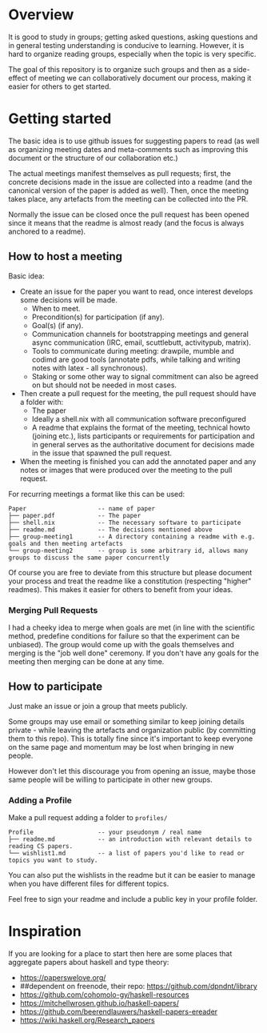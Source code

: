 # Overview

It is good to study in groups; getting asked questions, asking questions and in general testing understanding is conducive to learning. However, it is hard to organize reading groups, especially when the topic is very specific.

The goal of this repository is to organize such groups and then as a side-effect of meeting we can collaboratively document our process, making it easier for others to get started.


# Getting started

The basic idea is to use github issues for suggesting papers to read (as well as organizing meeting dates and meta-comments such as improving this document or the structure of our collaboration etc.) 

The actual meetings manifest themselves as pull requests; first, the concrete decisions made in the issue are collected into a readme (and the canonical version of the paper is added as well). Then, once the meeting takes place, any artefacts from the meeting can be collected into the PR.

Normally the issue can be closed once the pull request has been opened since it means that the readme is almost ready (and the focus is always anchored to a readme).



## How to host a meeting

Basic idea:

- Create an issue for the paper you want to read, once interest develops some decisions will be made.
  - When to meet.
  - Precondition(s) for participation (if any).
  - Goal(s) (if any).
  - Communication channels for bootstrapping meetings and general async communication (IRC, email, scuttlebutt, activitypub, matrix).
  - Tools to communicate during meeting:  drawpile, mumble and codimd are good tools (annotate pdfs, while talking and writing notes with latex - all synchronous).
  - Staking or some other way to signal commitment can also be agreed on but should not be needed in most cases.
- Then create a pull request for the meeting, the pull request should have a folder with:
  - The paper
  - Ideally a shell.nix with all communication software preconfigured
  - A readme that explains the format of the meeting, technical howto (joining etc.), lists participants or requirements for participation and in general serves as the authoritative document for decisions made in the issue that spawned the pull request.
- When the meeting is finished you can add the annotated paper and any notes or images that were produced over the meeting to the pull request.

For recurring meetings a format like this can be used:
```
Paper                    -- name of paper
├── paper.pdf            -- The paper
├── shell.nix            -- The necessary software to participate
├── readme.md            -- The decisions mentioned above
├── group-meeting1       -- A directory containing a readme with e.g. goals and then meeting artefacts
└── group-meeting2       -- group is some arbitrary id, allows many groups to discuss the same paper concurrently
```

Of course you are free to deviate from this structure but please document your process and treat the readme like a constitution (respecting "higher" readmes). This makes it easier for others to benefit from your ideas.

### Merging Pull Requests

I had a cheeky idea to merge when goals are met (in line with the scientific method, predefine conditions for failure so that the experiment can be unbiased). The group would come up with the goals themselves and merging is the "job well done" ceremony. If you don't have any goals for the meeting then merging can be done at any time.

## How to participate

Just make an issue or join a group that meets publicly.

Some groups may use email or something similar to keep joining details private - while leaving the artefacts and organization public (by committing them to this repo). This is totally fine since it's important to keep everyone on the same page and momentum may be lost when bringing in new people.

However don't let this discourage you from opening an issue, maybe those same people will be willing to participate in other new groups.

### Adding a Profile

Make a pull request adding a folder to `profiles/`
```
Profile                  -- your pseudonym / real name
├── readme.md            -- an introduction with relevant details to reading CS papers.
└── wishlist1.md         -- a list of papers you'd like to read or topics you want to study.
```
You can also put the wishlists in the readme but it can be easier to manage when you have different files for different topics.

Feel free to sign your readme and include a public key in your profile folder.


# Inspiration

If you are looking for a place to start then here are some places that aggregate papers about haskell and type theory:

- https://paperswelove.org/
- ##dependent on freenode, their repo: https://github.com/dpndnt/library
- https://github.com/cohomolo-gy/haskell-resources
- https://mitchellwrosen.github.io/haskell-papers/
- https://github.com/beerendlauwers/haskell-papers-ereader
- https://wiki.haskell.org/Research_papers
